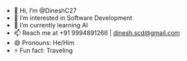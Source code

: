 - 👋 Hi, I’m @DineshC27
- 👀 I’m interested in Software Development
- 🌱 I’m currently learning AI
- 📫 Reach me at +91 9994891266 | dinesh.scd@gmail.com
- 😄 Pronouns: He/Him
- ⚡ Fun fact: Traveling

<!---
DineshC27/DineshC27 is a ✨ special ✨ repository because its `README.md` (this file) appears on your GitHub profile.
You can click the Preview link to take a look at your changes.
--->
